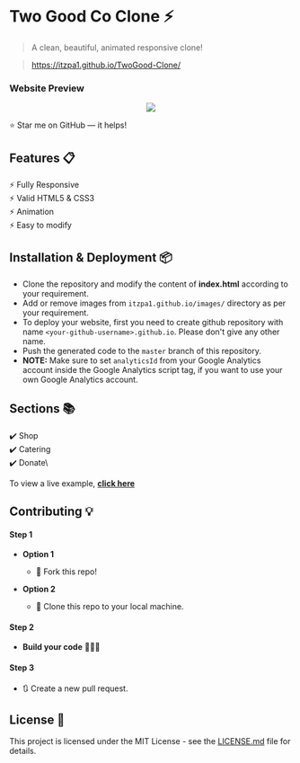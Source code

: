 
# Two Good Co Clone ⚡️ 
> A clean, beautiful, animated responsive clone!

> https://itzpa1.github.io/TwoGood-Clone/

### Website Preview
<p align="center"> 
  <kbd>
    <a href="https://itzpa1.github.io/TwoGood-Clone/" target="_blank"><img src="preview.jpg">
  </a>
  </kbd>
</p>

:star: Star me on GitHub — it helps!

## Features 📋
⚡️ Fully Responsive\
⚡️ Valid HTML5 & CSS3\
⚡️ Animation\
⚡️ Easy to modify

## Installation & Deployment 📦
- Clone the repository and modify the content of <b>index.html</b> according to your requirement.
- Add or remove images from `itzpa1.github.io/images/` directory as per your requirement.
- To deploy your website, first you need to create github repository with name `<your-github-username>.github.io`. Please don't give any other name.
- Push the generated code to the `master` branch of this repository.
- <b>NOTE:</b> Make sure to set `analyticsId` from your Google Analytics account inside the Google Analytics script tag, if you want to use your own Google Analytics account.

## Sections 📚
✔️ Shop\
✔️ Catering\
✔️ Donate\

To view a live example, **[click here](https://itzpa1.github.io/TwoGood-Clone/)**


## Contributing 💡
#### Step 1

- **Option 1**
    - 🍴 Fork this repo!

- **Option 2**
    - 👯 Clone this repo to your local machine.


#### Step 2

- **Build your code** 🔨🔨🔨

#### Step 3

- 🔃 Create a new pull request.

## License 📄
This project is licensed under the MIT License - see the [LICENSE.md](./LICENSE) file for details.
